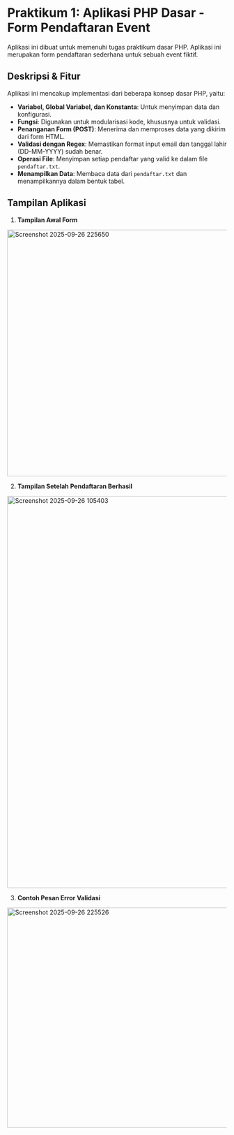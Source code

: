 # Praktikum 1: Aplikasi PHP Dasar - Form Pendaftaran Event

Aplikasi ini dibuat untuk memenuhi tugas praktikum dasar PHP. Aplikasi ini merupakan form pendaftaran sederhana untuk sebuah event fiktif.

## Deskripsi & Fitur
Aplikasi ini mencakup implementasi dari beberapa konsep dasar PHP, yaitu:
- **Variabel, Global Variabel, dan Konstanta**: Untuk menyimpan data dan konfigurasi.
- **Fungsi**: Digunakan untuk modularisasi kode, khususnya untuk validasi.
- **Penanganan Form (POST)**: Menerima dan memproses data yang dikirim dari form HTML.
- **Validasi dengan Regex**: Memastikan format input email dan tanggal lahir (DD-MM-YYYY) sudah benar.
- **Operasi File**: Menyimpan setiap pendaftar yang valid ke dalam file `pendaftar.txt`.
- **Menampilkan Data**: Membaca data dari `pendaftar.txt` dan menampilkannya dalam bentuk tabel.

## Tampilan Aplikasi

1. **Tampilan Awal Form**
<img width="1276" height="565" alt="Screenshot 2025-09-26 225650" src="https://github.com/user-attachments/assets/c49fcb7f-7cc6-45db-9f7c-1ed5ace234dc" />


2. **Tampilan Setelah Pendaftaran Berhasil**

<img width="1397" height="898" alt="Screenshot 2025-09-26 105403" src="https://github.com/user-attachments/assets/bfed7aee-ad28-4a9c-b3b5-122bd8963ff6" />


3. **Contoh Pesan Error Validasi**
<img width="1095" height="504" alt="Screenshot 2025-09-26 225526" src="https://github.com/user-attachments/assets/434ce1a0-f9dd-467d-9b9d-a8e880652784" />




